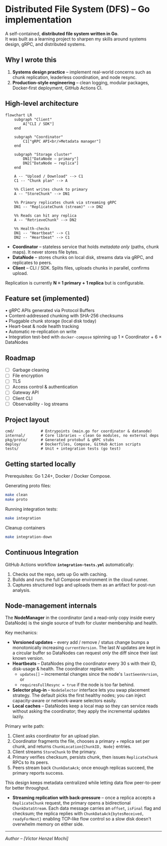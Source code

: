 # Distributed File System (DFS) – Go implementation

A self-contained, **distributed file system written in Go**.  
It was built as a learning project to sharpen my skills around systems design, gRPC, and distributed systems.

## Why I wrote this

1. **Systems design practice** – implement real-world concerns such as chunk replication, leaderless coordination, and node resync.
2. **Production-style engineering** – clean logging, modular packages, Docker‐first deployment, GitHub Actions CI.

## High-level architecture

```mermaid
flowchart LR
    subgraph "Client"
        A["CLI / SDK"]
    end

    subgraph "Coordinator"
        C1["gRPC API<br/>Metadata manager"]
    end

    subgraph "Storage cluster"
        DN1["DataNode – primary"]
        DN2["DataNode – replica"]
    end

    A -- "Upload / Download" --> C1
    C1 -- "Chunk plan" --> A

    %% Client writes chunk to primary
    A -- "StoreChunk" --> DN1

    %% Primary replicates chunk via streaming gRPC
    DN1 -- "ReplicateChunk (stream)" --> DN2

    %% Reads can hit any replica
    A -- "RetrieveChunk" --> DN2

    %% Health-checks
    DN1 -- "Heartbeat" --> C1
    DN2 -- "Heartbeat" --> C1
```

* **Coordinator** – stateless service that holds _metadata only_ (paths, chunk maps). It never stores file bytes.  
* **DataNode** – stores chunks on local disk, streams data via gRPC, and replicates to peers.  
* **Client** – CLI / SDK. Splits files, uploads chunks in parallel, confirms upload.

Replication is currently **N = 1 primary + 1 replica** but is configurable.

## Feature set (implemented)

• gRPC APIs generated via Protocol Buffers  
• Content-addressed chunking with SHA-256 checksums  
• Pluggable chunk storage (local disk today)  
• Heart-beat & node health tracking  
• Automatic re-replication on write  
• Integration test-bed with `docker-compose` spinning up 1 × Coordinator + 6 × DataNodes

## Roadmap

- [ ] Garbage cleaning
- [ ] File encryption
- [ ] TLS
- [ ] Access control & authentication  
- [ ] Gateway API
- [ ] Client CLI
- [ ] Observability - log streams

## Project layout

```text
cmd/            # Entrypoints (main.go for coordinator & datanode)
internal/       # Core libraries – clean Go modules, no external deps
pkg/proto/      # Generated protobuf & gRPC stubs
deploy/         # Dockerfiles, Compose, GitHub Action scripts
tests/          # Unit + integration tests (go test)
```

## Getting started locally

Prerequisites: Go 1.24+, Docker / Docker Compose.

Generating proto files:
```bash
make clean
make proto
```

Running integration tests:

```bash
make integration
```

Cleanup containers
```bash
make integration-down
```

## Continuous Integration

GitHub Actions workflow **`integration-tests.yml`** automatically:
1. Checks out the repo, sets up Go with caching.  
2. Builds and runs the full Compose environment in the cloud runner.  
3. Captures structured logs and uploads them as an artifact for post-run analysis.

## Node-management internals

The **NodeManager** in the coordinator (and a read-only copy inside every DataNode) is the single source of truth for cluster membership and health.

Key mechanics:

* **Versioned updates** – every add / remove / status change bumps a monotonically increasing `currentVersion`.  The last *N* updates are kept in a circular buffer so DataNodes can request *only* the diff since their last known version.
* **Heartbeats** – DataNodes ping the coordinator every 30 s with their ID, disk-usage & health. The coordinator replies with:
  * `updates[]` – incremental changes since the node's `lastSeenVersion`, or
  * `requiresFullResync = true` if the node is too far behind.
* **Selector plug-in** – `NodeSelector` interface lets you swap placement strategy.  The default picks the first healthy nodes; you can inject capacity-aware or network-aware selectors easily.
* **Local caches** – DataNodes keep a local map so they can service reads without asking the coordinator; they apply the incremental updates lazily.

Primary write path:
1. Client asks coordinator for an upload plan.  
2. Coordinator fragments the file, chooses a primary + replica set per chunk, and returns `ChunkLocation{ChunkID, Node}` entries.
3. Client streams `StoreChunk` to the primary.  
4. Primary verifies checksum, persists chunk, then issues `ReplicateChunk` RPCs to its peers.  
5. Peers stream back `ChunkDataAck`; once enough replicas succeed, the primary reports success.

This design keeps metadata centralized while letting data flow peer-to-peer for better throughput.

* **Streaming replication with back-pressure** – once a replica accepts a `ReplicateChunk` request, the primary opens a bidirectional `ChunkDataStream`.  Each data message carries an `offset`, `isFinal` flag and checksum; the replica replies with `ChunkDataAck{bytesReceived, readyForNext}` enabling TCP-like flow control so a slow disk doesn't overwhelm memory on either side.

---

*Author – [Victor Henzel Mochi]* 